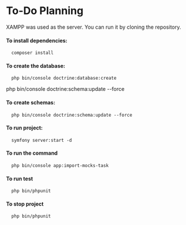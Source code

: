 
# To-Do Planning

XAMPP was used as the server. You can run it by cloning the repository.
#### To install dependencies:

```http
  composer install
```

#### To create the database:

```http
  php bin/console doctrine:database:create
```

php bin/console doctrine:schema:update --force

#### To create schemas:

```http
  php bin/console doctrine:schema:update --force
```

#### To run project:

```http
  symfony server:start -d
```

#### To run the command 

```http
  php bin/console app:import-mocks-task
```

#### To run test

```http
  php bin/phpunit
```

#### To stop project

```http
  php bin/phpunit
```
  
